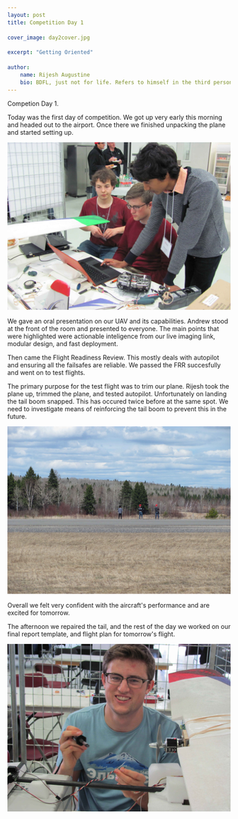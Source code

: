 ```yaml
---
layout: post
title: Competition Day 1

cover_image: day2cover.jpg

excerpt: "Getting Oriented"

author:
    name: Rijesh Augustine
    bio: BDFL, just not for life. Refers to himself in the third person.
---
```


Competion Day 1. 

Today was the first day of competition. We got up very early this morning and headed out to the airport. Once there we finished unpacking the plane and started setting up. 

<div class="full zoomable"><img src="/images/day2_1.jpg"></div>
<p/>

We gave an oral presentation on our UAV and its capabilities. Andrew stood at the front of the room and presented to everyone. The main points that were highlighted were actionable inteligence from our live imaging link, modular design, and fast deployment. 

Then came the Flight Readiness Review. This mostly deals with autopilot and ensuring all the failsafes are reliable. We passed the FRR succesfully and went on to test flights. 

The primary purpose for the test flight was to trim our plane. Rijesh took the plane up, trimmed the plane, and tested autopilot. Unfortunately on landing the tail boom snapped. This has occured twice before at the same spot. We need to investigate means of reinforcing the tail boom to prevent this in the future.

<div class="full zoomable"><img src="/images/day2_2.jpg"></div>
<p/>

Overall we felt very confident with the aircraft's performance and are excited for tomorrow.

The afternoon we repaired the tail, and the rest of the day we worked on our final report template, and flight plan for tomorrow's flight.

<div class="full zoomable"><img src="/images/day2_3.jpg"></div>
<p/>

